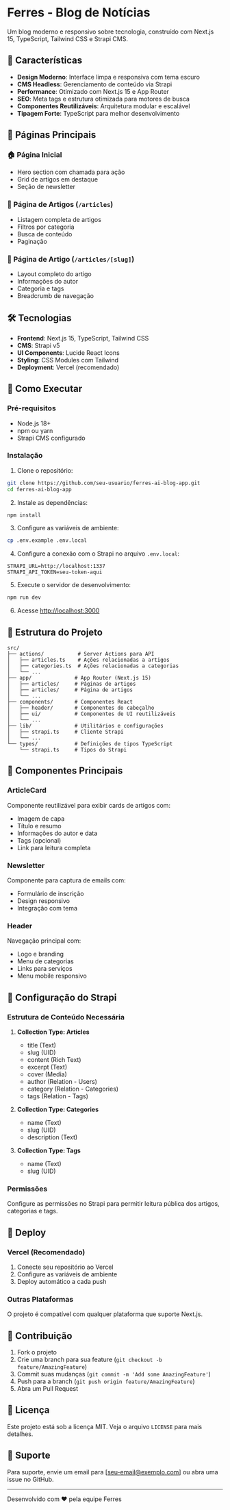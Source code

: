 # Ferres - Blog de Notícias

Um blog moderno e responsivo sobre tecnologia, construído com Next.js 15, TypeScript, Tailwind CSS e Strapi CMS.

## 🚀 Características

- **Design Moderno**: Interface limpa e responsiva com tema escuro
- **CMS Headless**: Gerenciamento de conteúdo via Strapi
- **Performance**: Otimizado com Next.js 15 e App Router
- **SEO**: Meta tags e estrutura otimizada para motores de busca
- **Componentes Reutilizáveis**: Arquitetura modular e escalável
- **Tipagem Forte**: TypeScript para melhor desenvolvimento

## 📱 Páginas Principais

### 🏠 Página Inicial

- Hero section com chamada para ação
- Grid de artigos em destaque
- Seção de newsletter

### 📰 Página de Artigos (`/articles`)

- Listagem completa de artigos
- Filtros por categoria
- Busca de conteúdo
- Paginação

### 📄 Página de Artigo (`/articles/[slug]`)

- Layout completo do artigo
- Informações do autor
- Categoria e tags
- Breadcrumb de navegação

## 🛠️ Tecnologias

- **Frontend**: Next.js 15, TypeScript, Tailwind CSS
- **CMS**: Strapi v5
- **UI Components**: Lucide React Icons
- **Styling**: CSS Modules com Tailwind
- **Deployment**: Vercel (recomendado)

## 🚀 Como Executar

### Pré-requisitos

- Node.js 18+
- npm ou yarn
- Strapi CMS configurado

### Instalação

1. Clone o repositório:

```bash
git clone https://github.com/seu-usuario/ferres-ai-blog-app.git
cd ferres-ai-blog-app
```

2. Instale as dependências:

```bash
npm install
```

3. Configure as variáveis de ambiente:

```bash
cp .env.example .env.local
```

4. Configure a conexão com o Strapi no arquivo `.env.local`:

```env
STRAPI_URL=http://localhost:1337
STRAPI_API_TOKEN=seu-token-aqui
```

5. Execute o servidor de desenvolvimento:

```bash
npm run dev
```

6. Acesse [http://localhost:3000](http://localhost:3000)

## 📁 Estrutura do Projeto

```
src/
├── actions/           # Server Actions para API
│   ├── articles.ts    # Ações relacionadas a artigos
│   ├── categories.ts  # Ações relacionadas a categorias
│   └── ...
├── app/              # App Router (Next.js 15)
│   ├── articles/     # Páginas de artigos
│   ├── articles/     # Página de artigos
│   └── ...
├── components/       # Componentes React
│   ├── header/       # Componentes do cabeçalho
│   ├── ui/           # Componentes de UI reutilizáveis
│   └── ...
├── lib/              # Utilitários e configurações
│   ├── strapi.ts     # Cliente Strapi
│   └── ...
└── types/            # Definições de tipos TypeScript
    └── strapi.ts     # Tipos do Strapi
```

## 🎨 Componentes Principais

### ArticleCard

Componente reutilizável para exibir cards de artigos com:

- Imagem de capa
- Título e resumo
- Informações do autor e data
- Tags (opcional)
- Link para leitura completa

### Newsletter

Componente para captura de emails com:

- Formulário de inscrição
- Design responsivo
- Integração com tema

### Header

Navegação principal com:

- Logo e branding
- Menu de categorias
- Links para serviços
- Menu mobile responsivo

## 🔧 Configuração do Strapi

### Estrutura de Conteúdo Necessária

1. **Collection Type: Articles**

   - title (Text)
   - slug (UID)
   - content (Rich Text)
   - excerpt (Text)
   - cover (Media)
   - author (Relation - Users)
   - category (Relation - Categories)
   - tags (Relation - Tags)

2. **Collection Type: Categories**

   - name (Text)
   - slug (UID)
   - description (Text)

3. **Collection Type: Tags**
   - name (Text)
   - slug (UID)

### Permissões

Configure as permissões no Strapi para permitir leitura pública dos artigos, categorias e tags.

## 🚀 Deploy

### Vercel (Recomendado)

1. Conecte seu repositório ao Vercel
2. Configure as variáveis de ambiente
3. Deploy automático a cada push

### Outras Plataformas

O projeto é compatível com qualquer plataforma que suporte Next.js.

## 📝 Contribuição

1. Fork o projeto
2. Crie uma branch para sua feature (`git checkout -b feature/AmazingFeature`)
3. Commit suas mudanças (`git commit -m 'Add some AmazingFeature'`)
4. Push para a branch (`git push origin feature/AmazingFeature`)
5. Abra um Pull Request

## 📄 Licença

Este projeto está sob a licença MIT. Veja o arquivo `LICENSE` para mais detalhes.

## 🤝 Suporte

Para suporte, envie um email para [seu-email@exemplo.com] ou abra uma issue no GitHub.

---

Desenvolvido com ❤️ pela equipe Ferres
